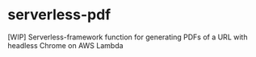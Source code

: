 # serverless-pdf
[WIP] Serverless-framework function for generating PDFs of a URL with headless Chrome on AWS Lambda

